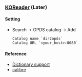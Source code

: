 ### [KOReader](https://github.com/koreader/koreader) (Later)

#### Setting

- Search → OPDS catalog → Add
	```
	Catalog name `dir2opds`
	Catalog URL `<your_host>:8080`
	```

#### Reference

- [Dictionary support](https://github.com/koreader/koreader/wiki/Dictionary-support)
- [calibre](https://github.com/koreader/koreader/wiki/calibre)